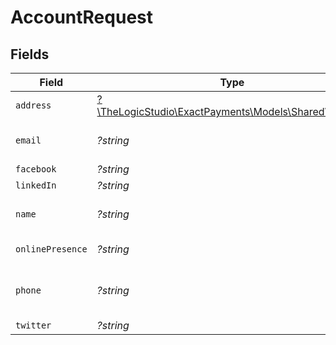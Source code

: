 # AccountRequest


## Fields

| Field                                                                                  | Type                                                                                   | Required                                                                               | Description                                                                            | Example                                                                                |
| -------------------------------------------------------------------------------------- | -------------------------------------------------------------------------------------- | -------------------------------------------------------------------------------------- | -------------------------------------------------------------------------------------- | -------------------------------------------------------------------------------------- |
| `address`                                                                              | [?\TheLogicStudio\ExactPayments\Models\Shared\Address](../../models/shared/Address.md) | :heavy_minus_sign:                                                                     | N/A                                                                                    |                                                                                        |
| `email`                                                                                | *?string*                                                                              | :heavy_minus_sign:                                                                     | The account's email                                                                    | contact@exactpay.com                                                                   |
| `facebook`                                                                             | *?string*                                                                              | :heavy_minus_sign:                                                                     | facebook                                                                               | facebook                                                                               |
| `linkedIn`                                                                             | *?string*                                                                              | :heavy_minus_sign:                                                                     | linkedIn                                                                               | linkedIn                                                                               |
| `name`                                                                                 | *?string*                                                                              | :heavy_minus_sign:                                                                     | The account's name                                                                     | Exact Payments                                                                         |
| `onlinePresence`                                                                       | *?string*                                                                              | :heavy_minus_sign:                                                                     | Online presence                                                                        | Online presence                                                                        |
| `phone`                                                                                | *?string*                                                                              | :heavy_minus_sign:                                                                     | The account's phone number                                                             | 1111111111                                                                             |
| `twitter`                                                                              | *?string*                                                                              | :heavy_minus_sign:                                                                     | twitter                                                                                | twitter                                                                                |